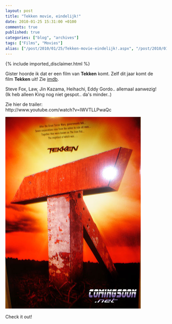 ```yaml
---
layout: post
title: "Tekken movie, eindelijk!"
date: 2010-01-25 15:31:00 +0100
comments: true
published: true
categories: ["blog", "archives"]
tags: ["Films", "Movies"]
alias: ["/post/2010/01/25/Tekken-movie-eindelijk!.aspx", "/post/2010/01/25/tekken-movie-eindelijk!.aspx"]
---
```

<!-- more -->

{% include imported_disclaimer.html %}

<p>
Gister hoorde ik dat er een film van <strong>Tekken</strong> komt.&nbsp;Zelf dit jaar komt de film&nbsp;<strong>Tekken</strong> uit!&nbsp;Zie <a rel="nofollow" href="http://www.imdb.com/title/tt0411951/" target="_blank">imdb</a>. 
</p>
<p>
Steve Fox, Law, Jin Kazama, Heihachi, Eddy Gordo..&nbsp;allemaal aanwezig! (Ik&nbsp;heb alleen King nog niet gespot.. da&#39;s minder..)&nbsp; 
</p>
<p>
Zie hier de trailer: <br />
http://www.youtube.com/watch?v=lWVTLLPwaQc 
</p>
<p>
<img src="/assets/2010/1/tekken.jpg" alt="" width="423" height="600" /> 
</p>
<p>
Check it out! 
</p>

